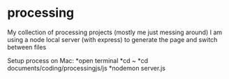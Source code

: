 # processing
My collection of processing projects (mostly me just messing around)
I am using a node local server (with express) to generate the page and switch between files

Setup process on Mac:
*open terminal
*cd ~
*cd documents/coding/processingjs/js
*nodemon server.js
